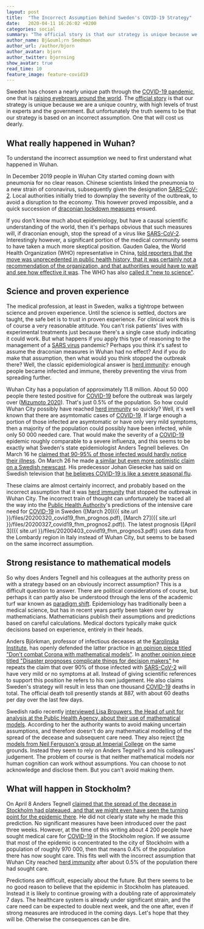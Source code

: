 ```yaml
--- 
layout: post
title:  "The Incorrect Assumption Behind Sweden's COVID-19 Strategy"
date:   2020-04-11 16:26:02 +0200
categories: social
summary: "The official story is that our strategy is unique because we are unique, with high levels of trust in experts and government. But unfortunately the truth seems to be that our strategy is based on an incorrect assumption."
author_name: Bj&ouml;rn Smedman
author_url: /author/bjorn
author_avatar: bjorn
author_twitter: bjornsing
show_avatar: true
read_time: 10
feature_image: feature-covid19
---
```

Sweden has chosen a nearly unique path through the
[COVID-19 pandemic](https://en.wikipedia.org/wiki/2019%E2%80%9320_coronavirus_pandemic), one that is
[raising eyebrows around the world](https://www.forbes.com/sites/gabrielleigh/2020/04/10/sweden-continues-with-controversial-coronavirus-strategy-is-it-a-big-mistake/#2c732f5a228a).
The [official story](https://www.government.se/articles/2020/04/strategy-in-response-to-the-covid-19-pandemic/)
is that our strategy is unique because we are a unique country, with high levels of trust in
experts and the government. But unfortunately the truth seems
to be that our strategy is based on an incorrect assumption. One that will
cost us dearly.

## What really happened in Wuhan?

To understand the incorrect assumption we need to first understand what happened
in Wuhan. 

In December 2019 people in Wuhan City started coming down with pneumonia for no clear reason. Chinese scientists
linked the pneumonia to a new strain of coronavirus, subsequently given the designation [SARS-CoV-2](https://en.wikipedia.org/wiki/Severe_acute_respiratory_syndrome_coronavirus_2).
Local authorities initially tried to downplay the severity of the outbreak, to avoid a disruption to the economy. This however 
proved impossible, and a quick succession of [draconian lockdown measures](https://en.wikipedia.org/wiki/2020_Hubei_lockdowns) ensued.

If you don't know much about epidemiology, but have a causal scientific understanding of the world, then it's perhaps obvious that
such measures will, if draconian enough, stop the spread of a virus like
[SARS-CoV-2](https://en.wikipedia.org/wiki/Severe_acute_respiratory_syndrome_coronavirus_2).
Interestingly however, a significant portion of the medical community seems to have taken a much more skeptical position.
Gauden Galea, the World Health Organization (WHO) representative in China, [told reporters that the move was unprecedented
in public health history, that it was certainly not a recommendation of the organization, and that authorities would have
to wait and see how effective it was](https://www.reuters.com/article/us-china-health-who-idUSKBN1ZM1G9).
The WHO has also [called it "new to science"](https://www.bbc.com/news/world-asia-51224504).

## Science and proven experience

The medical profession, at least in Sweden, walks a tightrope between science and proven experience. Until the science is settled,
doctors are taught, the safe bet is to trust in proven experience. For clinical work this is of course a very reasonable attitude.
You can't risk patients' lives with experimental treatments just because there's a single case study indicating it could work.
But what happens if you apply this type of reasoning to the management of a [SARS virus](https://en.wikipedia.org/wiki/Severe_acute_respiratory_syndrome-related_coronavirus)
pandemic? Perhaps you think it's safest to assume the draconian measures in Wuhan had no effect?
And if you do make that assumption, then what would you think stopped the outbreak there? Well, the classic
epidemiological answer is [herd immunity](https://en.wikipedia.org/wiki/Herd_immunity): enough people became
infected and immune, thereby preventing the virus from spreading further.

Wuhan City has a population of approximately 11.8 million. About 50&nbsp;000 people there tested positive for 
[COVID-19](https://en.wikipedia.org/wiki/Coronavirus_disease_2019) before the outbreak was largely over
([Mizumoto 2020](https://www.medrxiv.org/content/10.1101/2020.02.12.20022434v2)).
That's just 0.5% of the population. So how could Wuhan City possibly have reached
[herd immunity](https://en.wikipedia.org/wiki/Herd_immunity) so quickly? Well, it's well known that there are asymtomatic cases of
[COVID-19](https://en.wikipedia.org/wiki/Coronavirus_disease_2019).
If large enough a portion of those infected are asymtomatic or have only very mild symptoms, then a majority of the population
could possibly have been infected, while only 50&nbsp;000 needed care. That would make the severity of a
[COVID-19](https://en.wikipedia.org/wiki/Coronavirus_disease_2019) 
epidemic roughly comparable to a severe influenza, and this seems to be exactly what Sweden's state epidemiologist
Anders Tegnell believes.
On March 16 he 
[claimed that 90-95% of those infected would hardly notice their illness](https://youtu.be/n2MajAQvpY8?t=1541).
On March 26 he made
[a similar but even more optimistic claim on a Swedish newscast](https://twitter.com/KarimJebari/status/1243623795253968902?s=20).
His predecessor Johan Giesecke has said on Swedish television that 
[he believes COVID-19 is like a severe seasonal flu](https://www.svt.se/nyheter/inte-varre-an-en-svar-influensasasong).

These claims are almost certainly incorrect, and probably based on the incorrect assumption that it was
[herd immunity](https://en.wikipedia.org/wiki/Herd_immunity) that stopped the outbreak in Wuhan City.
The incorrect train of thought can unfortunately be traced all the way into the
[Public Health Authority](https://www.folkhalsomyndigheten.se/the-public-health-agency-of-sweden/)'s predictions of the
intensive care need for [COVID-19](https://en.wikipedia.org/wiki/Coronavirus_disease_2019) in Sweden
([March 20]({{ site.url }}/files/20200320_covid19_fhm_prognos.pdf),
[March 27]({{ site.url }}/files/20200327_covid19_fhm_prognos2.pdf)).
The latest prognosis ([April 3]({{ site.url }}/files/20200403_covid19_fhm_prognos3.pdf)) uses data from the Lombardy region
in Italy instead of Wuhan City, but seems to be based on the same incorrect assumption.

## Strong resistance to mathematical models

So why does Anders Tegnell and his colleagues at the authority press on with a strategy based on an obviously incorrect assumption?
This is a difficult question to answer. There are political considerations of course, but perhaps it can partly also be
understood through the lens of the academic turf war known as [paradigm shift](https://en.wikipedia.org/wiki/Paradigm_shift).
Epidemiology has traditionally been a medical science, but has in recent years partly been taken over by mathematicians. Mathematicians
publish their assumptions and predictions based on careful calculations. Medical doctors typically make quick decisions based on
experience, entirely in their heads.

Anders Björkman, professor of infectious deceases at the [Karolinska Institute](https://ki.se/en), has openly
defended the latter practice in
[an opinion piece titled "Don't combat Corona with mathematical models"](https://www.svd.se/bekampa-inte-corona-med-matematiska-modeller/i/senaste/om/debatt).
In [another opinion piece titled "Disaster prognoses complicate things for decision makers"](https://www.dn.se/debatt/skrackprognoser-om-corona-forsvarar-for-beslutfattare/) he repeats the claim that over 90% of those infected with
[SARS-CoV-2](https://en.wikipedia.org/wiki/Severe_acute_respiratory_syndrome_coronavirus_2) will have very mild or no symptoms at all.
Instead of giving scientific references to support this position he refers to his own judgement.
He also claims Sweden's strategy will result in less than one thousand [COVID-19](https://en.wikipedia.org/wiki/Coronavirus_disease_2019)
deaths in total.
The official death toll presently stands at 887, with about 60 deaths per day over the last few days.

Swedish radio recently [interviewed Lisa Brouwers, the Head of unit for analysis at the Public Health Agency, about their
use of mathematical models](https://sverigesradio.se/avsnitt/1475828).
According to her the authority wants to avoid making uncertain assumptions, and therefore doesn't do any mathematical modelling
of the spread of the decease and subsequent care need. They also reject
[the models from Neil Ferguson's group at Imperial College](https://www.imperial.ac.uk/mrc-global-infectious-disease-analysis/covid-19/)
on the same grounds. Instead they seem to rely on Anders Tegnell's and his colleagues' judgement. The problem of course is that
neither mathematical models nor human cognition can work without assumptions. You can choose to not acknowledge and disclose them.
But you can't avoid making them.

## What will happen in Stockholm?

On April 8 Anders Tegnell [claimed that the spread of the decease in Stockholm had plateaued, and that we might even have seen
the turning point for the epidemic there](https://www.svt.se/nyheter/inrikes/tegnell-vi-ser-en-utplaning-och-att-epidemin-kan-flytta-ut-fran-stockholm).
He did not clearly state why he made this prediction. No significant measures have been introduced over the past three weeks.
However, at the time of this writing about 4&nbsp;200 people have sought medical care for 
[COVID-19](https://en.wikipedia.org/wiki/Coronavirus_disease_2019) in the Stockholm region. If we assume
that most of the epidemic is concentrated to the city of Stockholm with a population of roughly 970&nbsp;000, then that means
0.4% of the population there has now sought care. This fits well with the incorrect assumption that Wuhan City reached
[herd immunity](https://en.wikipedia.org/wiki/Herd_immunity) after about 0.5% of the population there had sought care.

Predictions are difficult, especially about the future. But there seems to be no good reason to believe that the epidemic in
Stockholm has plateaued. Instead it is likely to continue growing with a doubling rate of approximately 7 days. The healthcare
system is already under significant strain, and the care need can be expected to double next week, and the one after, even
if strong measures are introduced in the coming days. Let's hope that they will be. Otherwise the consequences can be dire.
